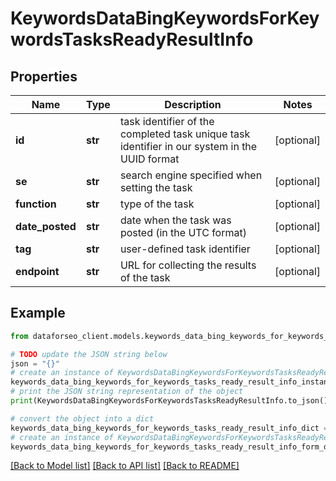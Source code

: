 # KeywordsDataBingKeywordsForKeywordsTasksReadyResultInfo


## Properties

Name | Type | Description | Notes
------------ | ------------- | ------------- | -------------
**id** | **str** | task identifier of the completed task unique task identifier in our system in the UUID format | [optional] 
**se** | **str** | search engine specified when setting the task | [optional] 
**function** | **str** | type of the task | [optional] 
**date_posted** | **str** | date when the task was posted (in the UTC format) | [optional] 
**tag** | **str** | user-defined task identifier | [optional] 
**endpoint** | **str** | URL for collecting the results of the task | [optional] 

## Example

```python
from dataforseo_client.models.keywords_data_bing_keywords_for_keywords_tasks_ready_result_info import KeywordsDataBingKeywordsForKeywordsTasksReadyResultInfo

# TODO update the JSON string below
json = "{}"
# create an instance of KeywordsDataBingKeywordsForKeywordsTasksReadyResultInfo from a JSON string
keywords_data_bing_keywords_for_keywords_tasks_ready_result_info_instance = KeywordsDataBingKeywordsForKeywordsTasksReadyResultInfo.from_json(json)
# print the JSON string representation of the object
print(KeywordsDataBingKeywordsForKeywordsTasksReadyResultInfo.to_json())

# convert the object into a dict
keywords_data_bing_keywords_for_keywords_tasks_ready_result_info_dict = keywords_data_bing_keywords_for_keywords_tasks_ready_result_info_instance.to_dict()
# create an instance of KeywordsDataBingKeywordsForKeywordsTasksReadyResultInfo from a dict
keywords_data_bing_keywords_for_keywords_tasks_ready_result_info_form_dict = keywords_data_bing_keywords_for_keywords_tasks_ready_result_info.from_dict(keywords_data_bing_keywords_for_keywords_tasks_ready_result_info_dict)
```
[[Back to Model list]](../README.md#documentation-for-models) [[Back to API list]](../README.md#documentation-for-api-endpoints) [[Back to README]](../README.md)


